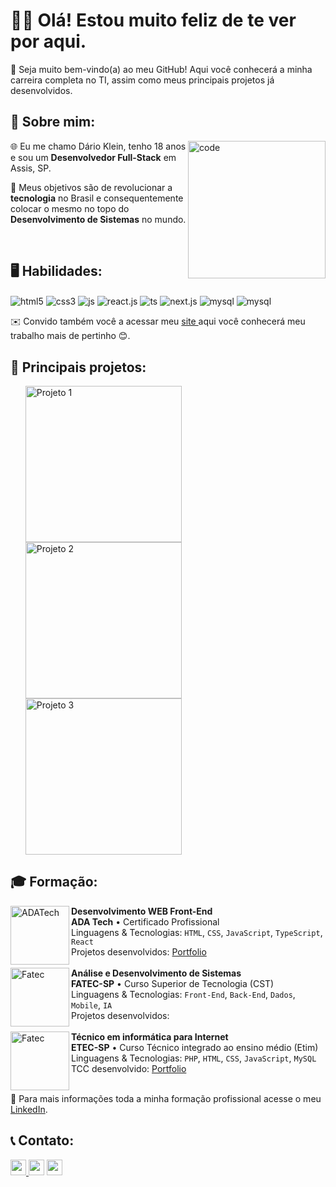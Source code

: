 <h1>👋🏻 Olá! Estou muito feliz de te ver por aqui.</h1>
<p>🤗 Seja muito bem-vindo(a) ao meu GitHub! Aqui você conhecerá a minha carreira completa no TI, assim como meus principais projetos já desenvolvidos. </p>

<h2>👾 Sobre mim: </h2>
<img src="https://i.postimg.cc/L8WH5Cm3/971.jpg" min-width="400px" max-width="400px" width="220px" align="right" alt="code">
<p align="left">🌐 Eu me chamo Dário Klein, tenho 18 anos e sou um <b>Desenvolvedor Full-Stack</b> em Assis, SP.</p>
<p align="left">🌠 Meus objetivos são de revolucionar a <b>tecnologia</b> no Brasil e consequentemente colocar o mesmo no topo do <b> Desenvolvimento de Sistemas</b> no mundo.</p>

<br>

<h2>🖥️ Habilidades: </h2>
<p>
<img align="center" alt="html5" src="https://img.shields.io/badge/HTML5-E34F26?style=for-the-badge&logo=html5&logoColor=white" />
<img align="center" alt="css3" src="https://img.shields.io/badge/CSS3-1572B6?style=for-the-badge&logo=css3&logoColor=white" />
<img align="center" alt="js" src="https://img.shields.io/badge/JavaScript-F7DF1E?style=for-the-badge&logo=javascript&logoColor=black" /> 
<img align="center" alt="react.js" src="https://img.shields.io/badge/React-20232A?style=for-the-badge&logo=react&logoColor=61DAFB" />
<img align="center" alt="ts" src="https://img.shields.io/static/v1?style=for-the-badge&message=TypeScript&color=3178C6&logo=TypeScript&logoColor=FFFFFF&label=" /> 
<img align="center" alt="next.js" src="https://img.shields.io/badge/PHP-black?style=for-the-badge&logo=php&logoColor=white" />
<img align="center" alt="mysql" src="https://img.shields.io/badge/mysql-%2354f.svg?style=for-the-badge&logo=mysql&logoColor=white"/>
<img align="center" alt="mysql" src="https://img.shields.io/badge/Node_JS-000?style=for-the-badge&logo=nodedotjs&logoColor=green"/>
</p>

<p>✉️ Convido também você a acessar meu <a href="https://portfolio-roan-one-74.vercel.app/#home">site </a> aqui você conhecerá meu trabalho mais de pertinho 😊.</p>

<h2>🚀 Principais projetos: </h2>
<ul>
    <a href="https://github.com/DarioKlein/TCC" target="_blank">
        <img src="https://i.postimg.cc/qvtnhKX2/Captura-de-tela-2024-01-10-152108.png" min-width="250px" max-width="250px" width="250px" align="left" alt="Projeto 1">
    </a>
    <a href="https://github.com/DarioKlein/Projeto-Kanban" target="_blank">
        <img src="https://github.com/DarioKlein/Projeto-Kanban/raw/main/.github/telaPrincipal.png" min-width="250px" max-width="250px" width="250px" align="left" alt="Projeto 2">
    </a>
    <a href="https://portfolio-roan-one-74.vercel.app/#home" target="_blank">
        <img src="https://i.postimg.cc/pdxbSfTH/Captura-de-tela-2024-01-10-151259.png" min-width="250px" max-width="250px" width="250px" align="" alt="Projeto 3">
    </a>
</ul>

<h2>🎓 Formação: </h2>
<a href="https://ada.tech/"><img align="left" height="94px" width="94px" alt="ADATech" src="https://ada-site-frontend.s3.sa-east-1.amazonaws.com/favicon.png"/></a>
<b>Desenvolvimento WEB Front-End</b><br>
<b>ADA Tech</b> • Certificado Profissional<br>
Linguagens & Tecnologias: <code>HTML</code>, <code>CSS</code>, <code>JavaScript</code>, <code>TypeScript</code>, <code>React</code><br>
Projetos desenvolvidos: <a href="https://portfolio-roan-one-74.vercel.app/#home">Portfolio</a><br><br>

<img align="left" height="94px" width="94px" alt="Fatec" src="https://th.bing.com/th/id/R.85d3a7a9d7ff00c632dac8f61d328aa0?rik=OwtGF04280yoEw&riu=http%3a%2f%2fwww.big1news.com.br%2fwp-content%2fuploads%2f2013%2f10%2ffatec-logo.jpg&ehk=8h2n2aS%2bSdawg9WDiAqe6e9GnYRSzGI6F0O5VjiFHrs%3d&risl=&pid=ImgRaw&r=0&sres=1&sresct=1"/>
<b>Análise e Desenvolvimento de Sistemas</b><br>
<b>FATEC-SP</b> • Curso Superior de Tecnologia (CST)<br>
Linguagens & Tecnologias: <code>Front-End</code>, <code>Back-End</code>, <code>Dados</code>, <code>Mobile</code>, <code>IA</code><br>
Projetos desenvolvidos: <br><br>
<img align="left" height="94px" width="94px" alt="Fatec" src="https://cursophd.com.br/wp-content/uploads/2020/09/etec-1280x720-4.png"/>
<b>Técnico em informática para Internet</b><br>
<b>ETEC-SP</b> • Curso Técnico integrado ao ensino médio (Etim)<br>
Linguagens & Tecnologias: <code>PHP</code>, <code>HTML</code>, <code>CSS</code>, <code>JavaScript</code>, <code>MySQL</code><br>
TCC desenvolvido: <a href="https://github.com/DarioKlein/TCC">Portfolio</a>  <br><br>
<p>📱 Para mais informações toda a minha formação profissional acesse o meu <a href="https://www.linkedin.com/in/d%C3%A1rio-klein-7a49ab281/">LinkedIn</a>.</p>

<h2>📞 Contato: </h2>
<p>
<a href="https://www.linkedin.com/in/d%C3%A1rio-klein-7a49ab281/"><img src="https://img.shields.io/badge/linkedin-%230077B5.svg?&style=for-the-badge&logo=linkedin&logoColor=white" target="_blank" height=25> </a>
<a href="https://api.whatsapp.com/send?phone=5518997325633" target="_blank"><img src="https://img.shields.io/badge/WhatsApp-25D366?style=for-the-badge&logo=whatsapp&logoColor=white" target="_blank" height=25></a>
<a href="https://www.instagram.com/darioklein_ab/"><img src="https://img.shields.io/badge/instagram-%23E4405F.svg?&style=for-the-badge&logo=instagram&logoColor=white" target="_blank" height=25></a> 
</p>
